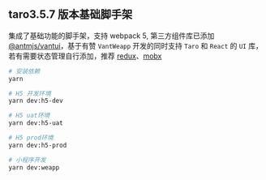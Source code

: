 ## taro3.5.7 版本基础脚手架

集成了基础功能的脚手架，支持 webpack 5, 第三方组件库已添加 [@antmjs/vantui](https://antmjs.github.io/vantui/#/home)，基于有赞 `VantWeapp` 开发的同时支持 `Taro` 和 `React` 的 `UI` 库， 若有需要状态管理自行添加，推荐 [redux](https://docs.taro.zone/docs/2.x/redux)、[mobx](https://docs.taro.zone/docs/2.x/mobx)

```bash
# 安装依赖
yarn

# H5 开发环境
yarn dev:h5-dev

# H5 uat环境
yarn dev:h5-uat

# H5 prod环境
yarn dev:h5-prod

# 小程序开发
yarn dev:weapp

```
